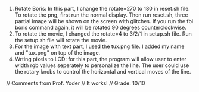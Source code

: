1. Rotate Boris: In this part, I change the rotate=270 to 180 in reset.sh file.
To rotate the png, first run the normal display. Then run reset.sh, three partial
image will be shown on the screen with glitches. If you run the fbi boris command again,
it will be rotated 90 degrees counterclockwise.
2. To rotate the movie, I changed the rotate=4 to 3/2/1 in setup.sh file. Run the 
setup.sh file will rotate the movie.
3. For the image with text part, I used the tux.png file. I added my name and "tux.png"
on top of the image.
4. Wrting pixels to LCD: for this part, the program will allow user to enter
width rgb values seperately to personalize the line. The user could use the 
rotary knobs to control the horizontal and vertical moves of the line.   

// Comments from Prof. Yoder
// It works!
// Grade:  10/10
